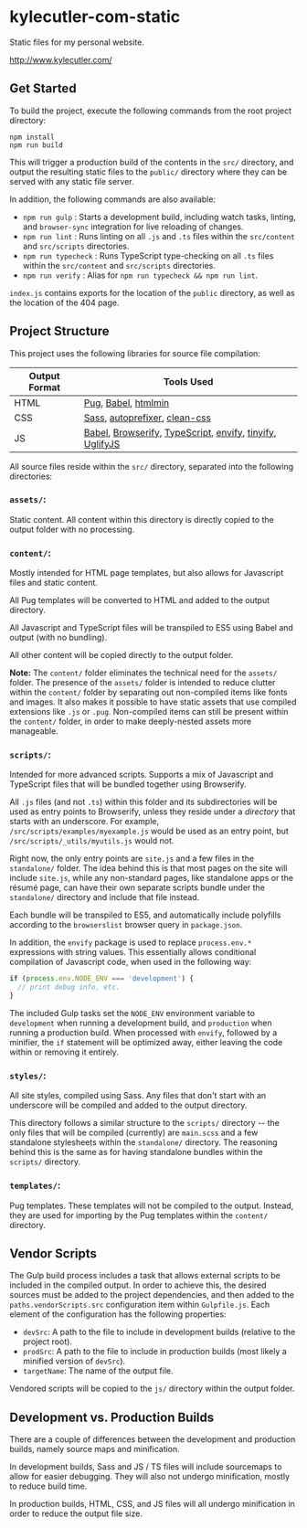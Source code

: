 # kylecutler-com-static

Static files for my personal website.

http://www.kylecutler.com/

## Get Started
To build the project, execute the following commands from the root project directory:

```
npm install
npm run build
```

This will trigger a production build of the contents in the `src/` directory, and output the resulting static files to the `public/` directory where they can be served with any static file server.

In addition, the following commands are also available:
* `npm run gulp` : Starts a development build, including watch tasks, linting, and `browser-sync` integration for live reloading of changes.
* `npm run lint` : Runs linting on all `.js` and `.ts` files within the `src/content` and `src/scripts` directories.
* `npm run typecheck` : Runs TypeScript type-checking on all `.ts` files within the `src/content` and `src/scripts` directories.
* `npm run verify` : Alias for `npm run typecheck && npm run lint`.

`index.js` contains exports for the location of the `public` directory, as well as the location of the 404 page.

## Project Structure

This project uses the following libraries for source file compilation:

| Output Format | Tools Used |
|---------------|------------|
| HTML | [Pug](https://pugjs.org), [Babel](https://babeljs.io), [htmlmin](https://www.npmjs.com/package/htmlmin) |
| CSS | [Sass](https://sass-lang.com), [autoprefixer](https://www.npmjs.com/package/autoprefixer), [clean-css](https://github.com/jakubpawlowicz/clean-css) |
| JS | [Babel](https://babeljs.io), [Browserify](http://browserify.org), [TypeScript](http://typescriptlang.org), [envify](https://www.npmjs.com/package/envify), [tinyify](https://www.npmjs.com/package/tinyify), [UglifyJS](https://www.npmjs.com/package/uglify-js) |

All source files reside within the `src/` directory, separated into the following directories:

### `assets/`:

Static content. All content within this directory is directly copied to the output folder with no processing.

### `content/`:

Mostly intended for HTML page templates, but also allows for Javascript files and static content.

All Pug templates will be converted to HTML and added to the output directory.

All Javascript and TypeScript files will be transpiled to ES5 using Babel and output (with no bundling).

All other content will be copied directly to the output folder.

**Note:**
The `content/` folder eliminates the technical need for the `assets/` folder. The presence of the `assets/` folder is intended to reduce clutter within the `content/` folder by separating out non-compiled items like fonts and images. It also makes it possible to have static assets that use compiled extensions like `.js` or `.pug`. Non-compiled items can still be present within the `content/` folder, in order to make deeply-nested assets more manageable.

### `scripts/`:

Intended for more advanced scripts. Supports a mix of Javascript and TypeScript files that will be bundled together using Browserify.

All `.js` files (and not `.ts`) within this folder and its subdirectories will be used as entry points to Browserify, unless they reside under a _directory_ that starts with an underscore. For example, `/src/scripts/examples/myexample.js` would be used as an entry point, but `/src/scripts/_utils/myutils.js` would not.

Right now, the only entry points are `site.js` and a few files in the `standalone/` folder. The idea behind this is that most pages on the site will include `site.js`, while any non-standard pages, like standalone apps or the résumé page, can have their own separate scripts bundle under the `standalone/` directory and include that file instead.

Each bundle will be transpiled to ES5, and automatically include polyfills according to the `browserslist` browser query in `package.json`.

In addition, the `envify` package is used to replace `process.env.*` expressions with string values. This essentially allows conditional compilation of Javascript code, when used in the following way:

```javascript
if (process.env.NODE_ENV === 'development') {
  // print debug info, etc.
}
```

The included Gulp tasks set the `NODE_ENV` environment variable to `development` when running a development build, and `production` when running a production build. When processed with `envify`, followed by a minifier, the `if` statement will be optimized away, either leaving the code within or removing it entirely.

### `styles/`:

All site styles, compiled using Sass. Any files that don't start with an underscore will be compiled and added to the output directory.

This directory follows a similar structure to the `scripts/` directory -- the only files that will be compiled (currently) are `main.scss` and a few standalone stylesheets within the `standalone/` directory. The reasoning behind this is the same as for having standalone bundles within the `scripts/` directory.

### `templates/`:

Pug templates. These templates will not be compiled to the output. Instead, they are used for importing by the Pug templates within the `content/` directory.

## Vendor Scripts

The Gulp build process includes a task that allows external scripts to be included in the compiled output. In order to achieve this, the desired sources must be added to the project dependencies, and then added to the `paths.vendorScripts.src` configuration item within `Gulpfile.js`. Each element of the configuration has the following properties:

* `devSrc`: A path to the file to include in development builds (relative to the project root).
* `prodSrc`: A path to the file to include in production builds (most likely a minified version of `devSrc`).
* `targetName`: The name of the output file.

Vendored scripts will be copied to the `js/` directory within the output folder.

## Development vs. Production Builds

There are a couple of differences between the development and production builds, namely source maps and minification.

In development builds, Sass and JS / TS files will include sourcemaps to allow for easier debugging. They will also not undergo minification, mostly to reduce build time.

In production builds, HTML, CSS, and JS files will all undergo minification in order to reduce the output file size.